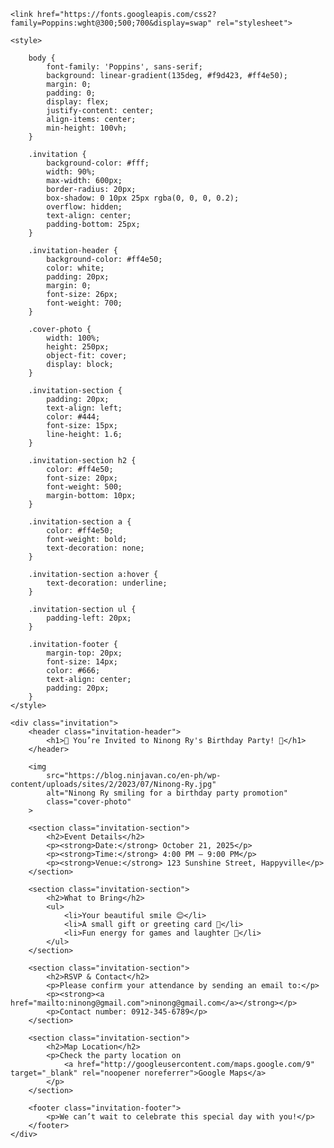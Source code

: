 <!DOCTYPE html>
<html lang="en">
<head>
    <meta charset="UTF-8">
    <meta name="viewport" content="width=device-width, initial-scale=1.0">
    <title>Ninong Ry's Birthday Celebration</title>

    <link href="https://fonts.googleapis.com/css2?family=Poppins:wght@300;500;700&display=swap" rel="stylesheet">
    
    <style>
        
        body {
            font-family: 'Poppins', sans-serif;
            background: linear-gradient(135deg, #f9d423, #ff4e50);
            margin: 0;
            padding: 0;
            display: flex;
            justify-content: center;
            align-items: center;
            min-height: 100vh;
        }

        .invitation {
            background-color: #fff;
            width: 90%;
            max-width: 600px;
            border-radius: 20px;
            box-shadow: 0 10px 25px rgba(0, 0, 0, 0.2);
            overflow: hidden;
            text-align: center;
            padding-bottom: 25px;
        }

        .invitation-header {
            background-color: #ff4e50;
            color: white;
            padding: 20px;
            margin: 0;
            font-size: 26px;
            font-weight: 700; 
        }
        
        .cover-photo {
            width: 100%;
            height: 250px;
            object-fit: cover;
            display: block;
        }

        .invitation-section {
            padding: 20px;
            text-align: left;
            color: #444;
            font-size: 15px;
            line-height: 1.6;
        }

        .invitation-section h2 {
            color: #ff4e50; 
            font-size: 20px;
            font-weight: 500;
            margin-bottom: 10px;
        }

        .invitation-section a {
            color: #ff4e50;
            font-weight: bold;
            text-decoration: none;
        }

        .invitation-section a:hover {
            text-decoration: underline;
        }

        .invitation-section ul {
            padding-left: 20px;
        }
        
        .invitation-footer { 
            margin-top: 20px;
            font-size: 14px;
            color: #666;
            text-align: center;
            padding: 20px;
        }
    </style>
</head>
<body>

    <div class="invitation">
        <header class="invitation-header">
            <h1>🎉 You’re Invited to Ninong Ry's Birthday Party! 🎂</h1>
        </header>

        <img 
            src="https://blog.ninjavan.co/en-ph/wp-content/uploads/sites/2/2023/07/Ninong-Ry.jpg" 
            alt="Ninong Ry smiling for a birthday party promotion" 
            class="cover-photo"
        >

        <section class="invitation-section">
            <h2>Event Details</h2>
            <p><strong>Date:</strong> October 21, 2025</p>
            <p><strong>Time:</strong> 4:00 PM – 9:00 PM</p>
            <p><strong>Venue:</strong> 123 Sunshine Street, Happyville</p>
        </section>

        <section class="invitation-section">
            <h2>What to Bring</h2>
            <ul>
                <li>Your beautiful smile 😊</li>
                <li>A small gift or greeting card 🎁</li>
                <li>Fun energy for games and laughter 🎈</li>
            </ul>
        </section>

        <section class="invitation-section">
            <h2>RSVP & Contact</h2>
            <p>Please confirm your attendance by sending an email to:</p>
            <p><strong><a href="mailto:ninong@gmail.com">ninong@gmail.com</a></strong></p>
            <p>Contact number: 0912-345-6789</p>
        </section>

        <section class="invitation-section">
            <h2>Map Location</h2>
            <p>Check the party location on 
                <a href="http://googleusercontent.com/maps.google.com/9" target="_blank" rel="noopener noreferrer">Google Maps</a>
            </p>
        </section>

        <footer class="invitation-footer">
            <p>We can’t wait to celebrate this special day with you!</p>
        </footer>
    </div>

</body>
</html>
